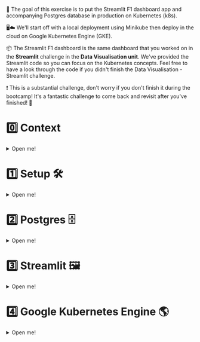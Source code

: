 🎯 The goal of this exercise is to put the Streamlit F1 dashboard app and accompanying Postgres database in production on Kubernetes (k8s).

🖥️☁️ We'll start off with a local deployment using Minikube then deploy in the cloud on Google Kubernetes Engine (GKE).

📦 The Streamlit F1 dashboard is the same dashboard that you worked on in the **Streamlit** challenge in the **Data Visualisation unit**. We've provided the Streamlit code so you can focus on the Kubernetes concepts. Feel free to have a look through the code if you didn't finish the Data Visualisation - Streamlit challenge.

❗ This is a substantial challenge, don't worry if you don't finish it during the bootcamp! It's a fantastic challenge to come back and revisit after you've finished! 💪

# 0️⃣ Context

<details>
  <summary markdown='span'> Open me! </summary>

This time, we'll have to deal with 2 separate containers:
- Streamlit (to build from our local Dockerfile)
- Postgres (to build from official dockerhub image)

Compared with 1 `docker-compose.yml`, K8s will require us to explode configuration into many configurations files!

- 3 for Streamlit:
  - service
  - deployment
  - secret

- 5 for Postgres:
  - service
  - deployment (statefulset)
  - secrets
  - volumes
  - volumes claims

- And for deployment on GKE we'll have to modify 4 existing `.yaml`'s with GCP specific parameters:
  - Streamlit deployment cloud
  - Postgres deployment (statefulset) cloud
  - volumes cloud
  - volumes cloud claim

🔍 Through this we will see a number of important concepts in k8s such as:
- secrets
- volumes
- communication between services
- scaling
- fault tolerance


Let's do it! 🏎️

</details>


# 1️⃣ Setup 🛠️

<details>
  <summary markdown='span'> Open me! </summary>

## 1.2) Clean Minikube cluster

We also want to start from a clean Minikube cluster, so if you did not delete yours at the end of the previous exercise, run this 👇

```bash
minikube delete
```

Then start a new cluster with 👇

```bash
minikube start
```

We can also check to make sure there are no other services by running 👇

```bash
kubectl get svc
```

which should return just:

```
NAME         TYPE        CLUSTER-IP   EXTERNAL-IP   PORT(S)   AGE
kubernetes   ClusterIP   10.96.0.1    <none>        443/TCP   2m12s
```

</details>

# 2️⃣ Postgres 🗄️

<details>
  <summary markdown='span'> Open me! </summary>

## 2.1) Service

The first step for our Postgres is to define the service.

❓ Create a `postgres-service.yaml`. Then populate it with the template using `k8sService` like in the image below.

<img src="https://wagon-public-datasets.s3.amazonaws.com/data-engineering/W1D5/service-autocomplete.png" width=400>

You should get this template:

<img src="https://wagon-public-datasets.s3.amazonaws.com/data-engineering/W1D5/service-template.png" width=400>

❓ **Now populate the template to create a clusterIP**. You can hover over all of the keys and you will get an explanation of what they do! 💡

<img src="https://wagon-public-datasets.s3.amazonaws.com/data-engineering/W1D5/cluster-ip.png" height=400 width=400>

- For now you can replace `MYAPP` with `postgres`.
- The type is already `ClusterIP` which is ideal for us, as we don't need to expose Postgres outside of k8s, just to our Streamlit app.
- Then delete the keys mentioning `sessionAffinity` and `nodePort`.
- Finally set the `port` and `targetPort`. Port can be what you like, but `targetPort` needs to be `5432` to target the port Postgres runs on.



<details>
<summary markdown='span'>💡 Completed Postgres service yaml</summary>

```yaml
apiVersion: v1
kind: Service
metadata:
  name: postgres
  namespace: default
spec:
  selector:
    app: postgres
  type: ClusterIP
  ports:
  - name: postgres
    protocol: TCP
    port: 5432
    targetPort: 5432
```

</details>

## 2.2) Volumes

Next for our Postgres we will need a volume to keep our Postgres data in the same way we needed one for docker-compose.

There are two parts to volumes on Postgres - **volumes**, and **volume claims**. Volumes are the creation of the space on the cluster. Our pod then needs to access that volume and so the volume claim describes how the pod will be accessing the volume (i.e. how much space can the pod use of the total volume).

❓ **Create a new file for the volume `postgres-pv.yaml`.**

Generally most users won't be making volumes, only claims, but you can still start with a k8s template by typing `Persistent Volume` in the yaml file you just created. Then, add the code below and try to hover over the keys and understand them! 🔍

```yaml
apiVersion: v1
kind: PersistentVolume
metadata:
  name: postgres-volume
spec:
  accessModes:
    - ReadWriteOnce
  capacity:
    storage: 2Gi
  hostPath:
    path: /data/postgres
  storageClassName: standard
```

Next - the part more commonly done by developers, which is making the claim.

❓ **So now make the file `postgres-pvc.yaml` and use the template `k8sPersistentVolumeClaim`.**

You can delete the `storageClassName` key and update the metadata so that the name matches `postgres-volume-claim` and the app label is `postgres`.

<details>
<summary markdown='span'>💡 Completed volume claim </summary>

```yaml
apiVersion: v1
kind: PersistentVolumeClaim
metadata:
  name: postgres-volume-claim
  namespace: default
  labels:
    app: postgres
spec:
  accessModes:
  - ReadWriteOnce
  resources:
    requests:
      storage: 2Gi
```
</details>

We now have a volume for our Postgres to store its data! 🙌

## 2.3) Secrets

We need secrets to store environment variables such as the Postgres user and password of your local Postgres services.

❓ Create another file `postgres-secret.yaml`.
You can use the `k8sSecret` template. Then set the name to `postgres-secrets`.

Now we need to fill the secrets here. The keys can be what you want as the environment variables, while the values have to be the **base64 encoding of the data**. For example for `POSTGRES_PASSWORD` set to `password`, the end result is:

```yaml
POSTGRES_PASSWORD: cGFzc3dvcmQ=
```

❓ Fill in your own `POSTGRES_USER` and `POSTGRES_PASSWORD` keys. To generate the base64 encoding you can use this 👇

```bash
printf password | base64
```

Now we have our secrets and are ready to create our Postgres pod! 🚀

## 2.4) `StatefulSet` (~ Deployments for pods with volumes)

We want to deploy our postgres pods which are associated with volumes.
We need to define a `StatefulSet`, which our service will use to run a pod with the Postgres container included!
We shouldn't use a `Deployment` (as with FastAPI), as these might get out of sync with the volumes according to [Kubernetes' Statefulset](https://kubernetes.io/docs/concepts/workloads/controllers/statefulset/) docs:

>_"StatefulSet is the workload API object used to manage stateful applications. It manages the deployment and scaling of a set of Pods, and provides guarantees about the ordering and uniqueness of these Pods.  Like a Deployment, a StatefulSet manages Pods that are based on an identical container spec. *Unlike a Deployment, a StatefulSet maintains a sticky identity for each of their Pods*. These pods are created from the same spec, but are not interchangeable: each has a persistent identifier that it maintains across any rescheduling. If you want to use storage volumes to provide persistence for your workload, you can use a StatefulSet as part of the solution. Although individual Pods in a StatefulSet are susceptible to failure, the persistent Pod identifiers make it easier to match existing volumes to the new Pods that replace any that have failed."_




❓ Create another file called `postgres-statefulset.yaml`. Populate it with the code below 👇 (there is a template for this as well, called `k8sStatefulSet`, for when you write your own).

```yaml
apiVersion: apps/v1
kind: StatefulSet
metadata:
  name: postgres-statefulset
  labels:
    app: postgres
spec:
  replicas: 1
  selector:
    matchLabels:
      app: postgres
  serviceName: postgres
  template:
    metadata:
      labels:
        app: postgres
    spec:
      containers:
        - name: postgres
          image: postgres:11.4
          env:
            - name: POSTGRES_USER
              valueFrom:
                secretKeyRef:
                  key: POSTGRES_USER
                  name: postgres-secrets
            - name: POSTGRES_PASSWORD
              valueFrom:
                secretKeyRef:
                  key: POSTGRES_PASSWORD
                  name: postgres-secrets
          ports:
            - containerPort: 5432
              name: access
              protocol: TCP
          volumeMounts:
            - name: postgres-mount
              mountPath: /var/lib/postgresql/data
      volumes:
        - name: postgres-mount
          persistentVolumeClaim:
            claimName: postgres-volume-claim
```

🤯 Wow, a lot of code! Lets break down the parts you have not seen before.

To get our previously defined secrets into the environment variables of the container we use this syntax:

```yaml
env:
- name: POSTGRES_USER
    valueFrom:
    secretKeyRef:
        key: POSTGRES_USER
        name: postgres-secrets
```

Here the `name` refers to the name we set in `postgres-secret.yaml`. Along with the `key`, which is what the environment variable should be called inside the container! It might be a lot of code compared to compose but **a lot of it is boilerplate you can use over and over again! ♻️**

Then we have our ports section exposing 5432 on our container:

```yaml
ports:
- containerPort: 5432
    name: access
    protocol: TCP
```

Finally the most complicated difference is how we use our volume we created before.

```yaml
    volumeMounts:
    - name: postgres-mount
        mountPath: /var/lib/postgresql/data
volumes:
- name: postgres-mount
    persistentVolumeClaim:
        claimName: postgres-volume-claim
```

The `volumes` section brings our claim into this yaml with the name `postgres-mount`.
Then inside our container definition we use `volumeMounts` to describe where the volume should be mounted inside the container!

## 2.5) Connecting it all together 🧰

Now we have all our files lets apply them to our cluster! 👇

```bash
kubectl apply -f .
```

Then lets check if our pod is running with 👇

```bash
kubectl get pods
```

Once it's running, lets connect! (similar to docker exec) 👇

```bash
kubectl exec -it <pod_name> -- <your_command>
kubectl exec -it postgres-statefulset-0 -- psql --user=<your user>
```

❓ We are in now lets create a new db for our F1 data!

```bash
CREATE DATABASE f1;
```

Now lets get our F1 data in there! First lets redownload the data and get the `.sql` file.

```bash
curl --output f1db.sql.gz https://storage.googleapis.com/lewagon-data-engineering-bootcamp-assets/datasets/f1/f1db.sql.gz && gunzip f1db.sql.gz
```

Now we can copy our file into our running pod with 👇

```bash
kubectl cp f1db.sql postgres-statefulset-0:f1db.sql
```

Finally we can use `exec` to execute the SQL script and load our new database!

```bash
kubectl exec postgres-statefulset-0 -- psql -f f1db.sql --user=<your user> <your database>
```

Now we are ready to plug in Streamlit! 🧑‍🎨

</details>

# 3️⃣ Streamlit 🖼️

<details>
  <summary markdown='span'> Open me! </summary>

## 3.1) Service

❓ Now try create your own `streamlit-service.yaml` and populate it with a `LoadBalancer` service, with name `streamlit-service` and selector `app: streamlit`. What port should you it target ?

<img src="https://wagon-public-datasets.s3.amazonaws.com/data-engineering/W1D5/load-balancer.png" width=400>

<details>
  <summary markdown='span'>💡 Hints on ports</summary>

Look at the hint provided by the person who wrote the streamlit Dockerfile!
[EXPOSE](https://docs.docker.com/engine/reference/builder/#expose:~:text=It%20functions%20as%20a%20type%20of%20documentation%20between%20the%20person%20who%20builds%20the%20image%20and%20the%20person%20who%20runs%20the%20container%2C%20about%20which%20ports%20are%20intended%20to%20be%20published) doesn't actually do anything, but simply inform the person who runs the container, about which ports are intended to be published. In this case, it's the default streamlit port.
</details>


<details>
<summary markdown='span'>🎁 Completed service if you want to check</summary>

```yaml
apiVersion: v1
kind: Service

metadata:
  name: streamlit-service

spec:
  type: LoadBalancer
  ports:
    - protocol: TCP
      port: 8501
      targetPort: 8501
  selector:
    app: streamlit
```
</details>


## 3.2) Secrets

For our secrets in the original app we used a `secrets.toml` file. In k8s we can actually mount an entire secrets file as a value in the YAML file!

❓ Create a new file `streamlit-secret.yaml`. Here the keys should be the name of the files in your `.streamlit` you used in the _Data Visualization - Streamlit_ challenge and the values should be the results of `base64 <file>`!
```yaml
data:
  secrets.toml: <result of base64 secrets.toml>
  config.toml: <result of base64 config.toml>
```

When you update the `secrets.toml` file, the host will be the `name` of the postgres service this is how services inside k8s can speak to each other with ease (don't forget to update the other params as well).

<details>
<summary markdown='span'>🎁 Example completed file</summary>

```yaml
apiVersion: v1
kind: Secret
metadata:
  name: streamlit-secrets
type: Opaque
data:
  secrets.toml: W3Bvc3Rncm ...
  config.toml: W3NlcnZlcl0 ...
```

</details>

Now we are ready to put it into the container!

## 3.3) Deployment

❓ First, build the streamlit Dockerfile **inside minikube** (🚨 not in your VM docker deamon)
You should see it with `docker images` along with a dozen other k8s containers...

<details>
<summary markdown='span'>💡 How to change docker context</summary>
Run the following command and follow its instructions:

```bash
minikube docker-env
```

</details>

❓ Then, let's create a new `streamlit-deployment.yaml`

```yaml
apiVersion: apps/v1

kind: Deployment

metadata:
  name: streamlit-deployment

spec:
  replicas: 4 # Let's have 4 pods to handle more incoming traffic!
  selector:
    matchLabels:
      app: streamlit

  template:
    metadata:
      labels:
        app: streamlit

    spec:
      containers:
      - name: streamlit-container
        image: # Add your streamlit image name:tag
        imagePullPolicy: Never
        volumeMounts:
          - mountPath: # Add the absolute path in your container in which to add secrets
            name: streamlit-secrets
            readOnly: true
        ports:
        - containerPort: 8501
        args: # Add the ["command", "you", "want", "to", "run"] to start the advanced.py dashboard

      # 👇 We add the secrets into the container by treating them as a volume
      volumes:
        - name: streamlit-secrets
          secret:
            secretName: streamlit-secrets
      restartPolicy: Always
```

❓ `montPath` : You can see how we have added the secrets into the container by treating them as a volume. Try to mount them where they belong

❓ `args` command in k8s is what's *added* to the Dockerfile ENTRYPOINT. (❗the equivalent in compose would be `command`. But k8s `command` overrides the entrypoint 🤯)

## 3.4) Putting it all together 🎀

❓ Now that we have everything ready to go with the Streamlit, apply all your config files and access the service on chrome!

<details>
<summary markdown='span'> 🎁 If you've forgotten how to access the service!</summary>

```bash
kubectl port-forward services/<service_name> <VM_localhost_port>:<k8s_service_port>
```

</details>

🍾 It your app working-well ? Sit back, relax, and try to play a bit with Kubernetes's VScode extension and minikube dashboard to see your logs, etc...before we try to make it work on GKE 🌶️

</details>

# 4️⃣ Google Kubernetes Engine 🌎

<details>
  <summary markdown='span'> Open me! </summary>

## 4.0 Setup

We will need an extension to help us interact via kubectl -> gke

```bash
gcloud components install gke-gcloud-auth-plugin
```

## 4.1 Creating the cluster

First we want to create a new k8s cluster on gcloud use the command below 👇

```bash
gcloud container clusters create "streamlit-f1" \
  --region "europe-west1" \
  --machine-type "e2-standard-2" \
  --disk-type "pd-standard" \
  --disk-size "30" \
  --num-nodes "1" --node-locations "europe-west1-b","europe-west1-c"
```

This will take a while 😅 so we can continue and edit some of our files while it provisions!

## 4.2 Postgres

We need to change our volume config file from local [`PersistentVolume`](https://kubernetes.io/docs/concepts/storage/persistent-volumes/) to [`StorageClass`](https://kubernetes.io/docs/concepts/storage/storage-classes/) for the cloud.

❓ **Replace your `postgres-pv.yaml` with the code below 👇**

```yaml
kind: StorageClass
apiVersion: storage.k8s.io/v1 # K8s standard
metadata:
  name: postgres-volume
provisioner: kubernetes.io/gce-pd # Google Specific
parameters:
  type: pd-standard
  replication-type: regional-pd
allowedTopologies:
  - matchLabelExpressions:
      - key: failure-domain.beta.kubernetes.io/zone
        values:
          - europe-west1-b
          - europe-west1-c
```

🤯 This is one of the biggest areas of change when moving to the cloud.
- We are now describing the type of storage we want to take, based on a standardized API called "storage.k8s.io/v1"
- GCP is going to be reading our API call to provide the storage as we want it to be

🔍 Read the doc for [`StorageClass`](https://kubernetes.io/docs/concepts/storage/storage-classes/), it's well explained!

❓ **Then, just update your volume claim in a new `postgres-pvc.yaml`** by upgrading from 2 to `200G` to meet minimum Google requirement**

❓ **Finally, create a new `postgres-statefulset-cloud.yaml`** by simply adding an extra `PGDATA` envrioment variable to the postrgres `container`
```yml
- name: PGDATA
  value: /var/lib/postgresql/data/pgdata
```
GKE does not like us to directly put data into the root of the mount!


## 4.3 Streamlit

For streamlit, we can no longer use our local image. We need to build and push the container to an online registry, but to save time you can use ours.

❓ Simply replace these keys in your `streamlit-deployment.yaml`.

```yaml
image: europe-west1-docker.pkg.dev/data-engineering-students/student-images/streamlit-f1:0.1
imagePullPolicy: "IfNotPresent"
```

Hopefully our cluster is done provisioning now!


## 4.4 Putting it all together 🦋

❓ Lets make your local `kubectl` target your GCP new cluster (`minikube` was automatically kubectl target to minikube under the hood):

```bash
gcloud container clusters get-credentials streamlit-f1 --region europe-west1
# Then check that your kubectl context has indeed changed
kubectl config current-context
```

❓ Let's now apply all our config files at once by:

```bash
kubectl apply -f .
```

If everything go correctly you should see the pods running with:

```bash
kubectl get po
```

🍾 You can also see them in VScode extensions, and in [GCP console](https://console.cloud.google.com/kubernetes/workload_/gcloud/europe-west1/streamlit-f1).

❓ Try to find your public internet https address of your app running on GCP! You should also be able to find it with

```bash
kubectl get services
```

❓ It's just missing the f1db: Follow the steps we used earlier to put the f1 database in this new cluster.


🚀 We're in production 🚀

## 4.5 Simulating disaster 🔫

Keep your app open. Then lets find out where the database is currently running!

```bash
kubectl get pods -l app=postgres -o wide
```

Then take note of the `NODE`

```bash
kubectl cordon NODE
```

Will prevent anymore pods being provisioned on this node. Then delete the pod!

```bash
kubectl delete pod postgres-statefulset-0
```

Then checkout your app it should fail to connect to the database temporarily but keep refreshing and checking `kubectl get pods -l app=postgres -o wide`.

It will reprovision itself *on the other node* everything intact. For a complete failure like this it is incredibly impressive how fast k8s can fix everything (usually it can be seamless as most crashes you can see coming with load increasing)!

## 🏁 Lets cleanup so we don't spend too much:

To delete your cluster deployed on GKE 👇

```bash
kubectl delete -f . \
&& gcloud container clusters delete streamlit-f1 --region=europe-west1
```

To delete your local cluster to free up resources 👇

```bash
minikube delete
```

To stop Minikube 👇

```bash
minikube stop
```

</details>
